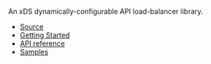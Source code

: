 An xDS dynamically-configurable API load-balancer library.

* [Source](https://github.com/junction-labs/junction-client/tree/main/junction-node)
* [Getting Started](https://docs.junctionlabs.io/getting-started/node)
* [API reference](https://docs.junctionlabs.io/api/node/stable/reference/index.html)
* [Samples](https://github.com/junction-labs/junction-client/tree/main/junction-node/samples)
